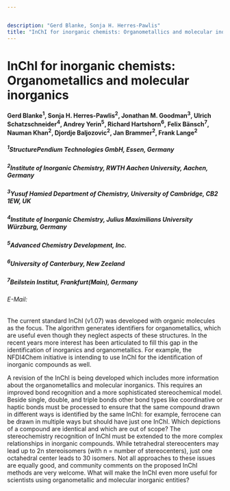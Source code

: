 ```yaml
---


description: "Gerd Blanke, Sonja H. Herres-Pawlis"
title: "InChI for inorganic chemists: Organometallics and molecular inorganics?"
---
```


# InChI for inorganic chemists: Organometallics and molecular inorganics

#### Gerd Blanke<sup>1</sup>, Sonja H. Herres-Pawlis<sup>2</sup>, Jonathan M. Goodman<sup>3</sup>, Ulrich Schatzschneider<sup>4</sup>, Andrey Yerin<sup>5</sup>, Richard Hartshorn<sup>6</sup>, Felix Bänsch<sup>7</sup>, Nauman Khan<sup>2</sup>, Djordje Baljozovic<sup>2</sup>, Jan Brammer<sup>2</sup>, Frank Lange<sup>2</sup>

##### <sup>1</sup>StructurePendium Technologies GmbH, Essen, Germany
##### <sup>2</sup>Institute of Inorganic Chemistry, RWTH Aachen University, Aachen, Germany
##### <sup>3</sup>Yusuf Hamied Department of Chemistry, University of Cambridge, CB2 1EW, UK
##### <sup>4</sup>Institute of Inorganic Chemistry, Julius Maximilians University Würzburg, Germany
##### <sup>5</sup>Advanced Chemistry Development, Inc.
##### <sup>6</sup>University of Canterbury, New Zeeland
##### <sup>7</sup>Beilstein Institut, Frankfurt(Main), Germany


###### E-Mail:



The current standard InChI (v1.07) was developed with organic molecules as the focus. The algorithm generates identifiers for organometallics, which are useful even though they neglect aspects of these structures. In the recent years more interest has been articulated to fill this gap in the identification of inorganics and organometallics. For example, the NFDI4Chem initiative is intending to use InChI for the identification of inorganic compounds as well.


A revision of the InChI is being developed which includes more information about the organometallics and molecular inorganics. This requires an improved bond recognition and a more sophisticated stereochemical model. Beside single, double, and triple bonds other bond types like coordinative or haptic bonds must be processed to ensure that the same compound drawn in different ways is identified by the same InChI: for example, ferrocene can be drawn in multiple ways but should have just one InChI. Which depictions of a compound are identical and which are out of scope? The stereochemistry recognition of InChI must be extended to the more complex relationships in inorganic compounds. While tetrahedral stereocenters may lead up to 2n stereoisomers (with n = number of stereocenters), just one octahedral center leads to 30 isomers. Not all approaches to these issues are equally good, and community comments on the proposed InChI methods are very welcome. What will make the InChI even more useful for scientists using organometallic and molecular inorganic entities?


